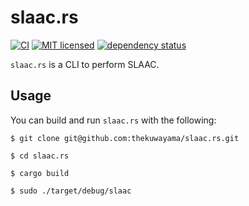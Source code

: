 # slaac.rs

[![CI](https://github.com/thekuwayama/slaac.rs/workflows/CI/badge.svg)](https://github.com/thekuwayama/slaac.rs/actions?workflow=CI)
[![MIT licensed](https://img.shields.io/badge/license-MIT-brightgreen.svg)](https://raw.githubusercontent.com/thekuwayama/slaac.rs/master/LICENSE.txt)
[![dependency status](https://deps.rs/repo/github/thekuwayama/slaac.rs/status.svg)](https://deps.rs/repo/github/thekuwayama/slaac.rs)

`slaac.rs` is a CLI to perform SLAAC.


## Usage

You can build and run `slaac.rs` with the following:

```
$ git clone git@github.com:thekuwayama/slaac.rs.git

$ cd slaac.rs

$ cargo build

$ sudo ./target/debug/slaac
```
